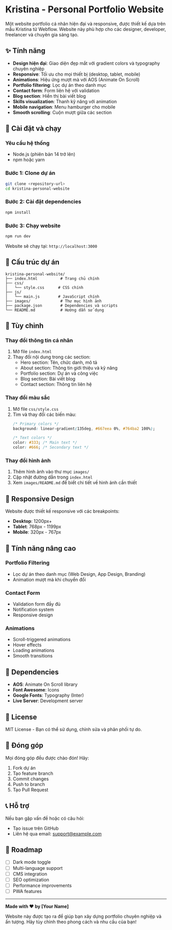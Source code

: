 # Kristina - Personal Portfolio Website

Một website portfolio cá nhân hiện đại và responsive, được thiết kế dựa trên mẫu Kristina từ Webflow. Website này phù hợp cho các designer, developer, freelancer và chuyên gia sáng tạo.

## ✨ Tính năng

- **Design hiện đại**: Giao diện đẹp mắt với gradient colors và typography chuyên nghiệp
- **Responsive**: Tối ưu cho mọi thiết bị (desktop, tablet, mobile)
- **Animations**: Hiệu ứng mượt mà với AOS (Animate On Scroll)
- **Portfolio filtering**: Lọc dự án theo danh mục
- **Contact form**: Form liên hệ với validation
- **Blog section**: Hiển thị bài viết blog
- **Skills visualization**: Thanh kỹ năng với animation
- **Mobile navigation**: Menu hamburger cho mobile
- **Smooth scrolling**: Cuộn mượt giữa các section

## 🚀 Cài đặt và chạy

### Yêu cầu hệ thống
- Node.js (phiên bản 14 trở lên)
- npm hoặc yarn

### Bước 1: Clone dự án
```bash
git clone <repository-url>
cd kristina-personal-website
```

### Bước 2: Cài đặt dependencies
```bash
npm install
```

### Bước 3: Chạy website
```bash
npm run dev
```

Website sẽ chạy tại: `http://localhost:3000`

## 📁 Cấu trúc dự án

```
kristina-personal-website/
├── index.html          # Trang chủ chính
├── css/
│   └── style.css      # CSS chính
├── js/
│   └── main.js        # JavaScript chính
├── images/             # Thư mục hình ảnh
├── package.json        # Dependencies và scripts
└── README.md           # Hướng dẫn sử dụng
```

## 🎨 Tùy chỉnh

### Thay đổi thông tin cá nhân
1. Mở file `index.html`
2. Thay đổi nội dung trong các section:
   - Hero section: Tên, chức danh, mô tả
   - About section: Thông tin giới thiệu và kỹ năng
   - Portfolio section: Dự án và công việc
   - Blog section: Bài viết blog
   - Contact section: Thông tin liên hệ

### Thay đổi màu sắc
1. Mở file `css/style.css`
2. Tìm và thay đổi các biến màu:
   ```css
   /* Primary colors */
   background: linear-gradient(135deg, #667eea 0%, #764ba2 100%);
   
   /* Text colors */
   color: #333; /* Main text */
   color: #666; /* Secondary text */
   ```

### Thay đổi hình ảnh
1. Thêm hình ảnh vào thư mục `images/`
2. Cập nhật đường dẫn trong `index.html`
3. Xem `images/README.md` để biết chi tiết về hình ảnh cần thiết

## 📱 Responsive Design

Website được thiết kế responsive với các breakpoints:
- **Desktop**: 1200px+
- **Tablet**: 768px - 1199px
- **Mobile**: 320px - 767px

## 🌟 Tính năng nâng cao

### Portfolio Filtering
- Lọc dự án theo danh mục (Web Design, App Design, Branding)
- Animation mượt mà khi chuyển đổi

### Contact Form
- Validation form đầy đủ
- Notification system
- Responsive design

### Animations
- Scroll-triggered animations
- Hover effects
- Loading animations
- Smooth transitions

## 🔧 Dependencies

- **AOS**: Animate On Scroll library
- **Font Awesome**: Icons
- **Google Fonts**: Typography (Inter)
- **Live Server**: Development server

## 📝 License

MIT License - Bạn có thể sử dụng, chỉnh sửa và phân phối tự do.

## 🤝 Đóng góp

Mọi đóng góp đều được chào đón! Hãy:
1. Fork dự án
2. Tạo feature branch
3. Commit changes
4. Push to branch
5. Tạo Pull Request

## 📞 Hỗ trợ

Nếu bạn gặp vấn đề hoặc có câu hỏi:
- Tạo issue trên GitHub
- Liên hệ qua email: support@example.com

## 🎯 Roadmap

- [ ] Dark mode toggle
- [ ] Multi-language support
- [ ] CMS integration
- [ ] SEO optimization
- [ ] Performance improvements
- [ ] PWA features

---

**Made with ❤️ by [Your Name]**

Website này được tạo ra để giúp bạn xây dựng portfolio chuyên nghiệp và ấn tượng. Hãy tùy chỉnh theo phong cách và nhu cầu của bạn!
